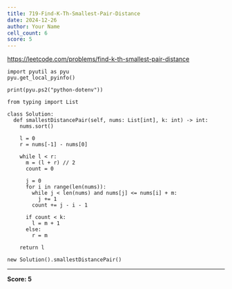 ```yaml
---
title: 719-Find-K-Th-Smallest-Pair-Distance
date: 2024-12-26
author: Your Name
cell_count: 6
score: 5
---
```


https://leetcode.com/problems/find-k-th-smallest-pair-distance


```
import pyutil as pyu
pyu.get_local_pyinfo()
```


```
print(pyu.ps2("python-dotenv"))
```


```
from typing import List
```


```
class Solution:
  def smallestDistancePair(self, nums: List[int], k: int) -> int:
    nums.sort()

    l = 0
    r = nums[-1] - nums[0]

    while l < r:
      m = (l + r) // 2
      count = 0

      j = 0
      for i in range(len(nums)):
        while j < len(nums) and nums[j] <= nums[i] + m:
          j += 1
        count += j - i - 1

      if count < k:
        l = m + 1
      else:
        r = m

    return l
```


```
new Solution().smallestDistancePair()
```


---
**Score: 5**